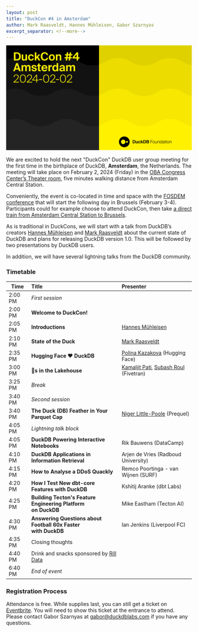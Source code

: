 ```yaml
---
layout: post
title: "DuckCon #4 in Amsterdam"
author: Mark Raasveldt, Hannes Mühleisen, Gabor Szarnyas
excerpt_separator: <!--more-->
---
```


<img src="/images/duckcon4-splashscreen.png"
     alt="DuckCon #4 Splashscreen"
     width="680"
     />

We are excited to hold the next "DuckCon" DuckDB user group meeting for the first time in the birthplace of DuckDB, **Amsterdam**, the Netherlands. The meeting will take place on February 2, 2024 (Friday) in the [OBA Congress Center’s Theater room](https://www.obacongres.nl/congres-&-beurs), five minutes walking distance from Amsterdam Central Station.

Conveniently, the event is co-located in time and space with the [FOSDEM conference](https://fosdem.org/2024/) that will start the following day in Brussels (February 3-4). Participants could for example choose to attend DuckCon, then take [a direct train from Amsterdam Central Station to Brussels](https://www.thetrainline.com/book/results?origin=urn%3Atrainline%3Ageneric%3Aloc%3A5894&destination=urn%3Atrainline%3Ageneric%3Aloc%3A5974&outwardDate=2024-02-02T18%3A15%3A00&outwardDateType=departAfter&journeySearchType=single&passengers%5B%5D=1996-10-04%7Cd34963f0-4e57-422e-a8be-848783b83a2d&directSearch=false&selectedOutward=C1SRpGy5UVI%3D%3ACwVMIYhanGk%3D%3AStandard).

As is traditional in DuckCons, we will start with a talk from DuckDB’s creators [Hannes Mühleisen](https://hannes.muehleisen.org/) and [Mark Raasveldt](https://mytherin.github.io/) about the current state of DuckDB and plans for releasing DuckDB version 1.0. This will be followed by two presentations by DuckDB users.

In addition, we will have several lightning talks from the DuckDB community.

### Timetable

| Time    | Title                                                                  | Presenter                                                                                                                               |
| ------- | :--------------------------------------------------------------------- | :-------------------------------------------------------------------------------------------------------------------------------------- |
| 2:00 PM | _First session_                                                        |                                                                                                                                         |
| 2:00 PM | **Welcome to DuckCon!**                                                |                                                                                                                                         |
| 2:05 PM | **Introductions**                                                      | [Hannes Mühleisen](https://hannes.muehleisen.org/)                                                                                      |
| 2:10 PM | **State of the Duck**                                                  | [Mark Raasveldt](https://mytherin.github.io/)                                                                                           |
| 2:35 PM | **Hugging Face ❤️ DuckDB**                                              | [Polina Kazakova](https://huggingface.co/polinaeterna) (Hugging Face)                                                                   |
| 3:00 PM | **🦆s in the Lakehouse**                                               | [Kamaljit Pati](https://www.linkedin.com/in/kamaljit-pati-83909a38/), [Subash Roul](https://www.linkedin.com/in/subashroul/) (Fivetran) |
| 3:25 PM | _Break_                                                                |                                                                                                                                         |
| 3:40 PM | _Second session_                                                       |                                                                                                                                         |
| 3:40 PM | **The Duck (DB) Feather in Your Parquet Cap**                          | [Niger Little-Poole](https://www.linkedin.com/in/nlittlepoole/) (Prequel)                                                               |
| 4:05 PM | _Lightning talk block_                                                 |                                                                                                                                         |
| 4:05 PM | **DuckDB Powering Interactive Notebooks**                              | Rik Bauwens (DataCamp)                                                                                                                  |
| 4:10 PM | **DuckDB Applications in Information Retrieval**                       | Arjen de Vries (Radboud University)                                                                                                     |
| 4:15 PM | **How to Analyse a DDoS Quackly**                                      | Remco Poortinga - van Wijnen (SURF)                                                                                                     |
| 4:20 PM | **How I Test New dbt-core Features with DuckDB**                       | Kshitij Aranke (dbt Labs)                                                                                                               |
| 4:25 PM | **Building Tecton's Feature Engineering Platform <br> on DuckDB**      | Mike Eastham (Tecton AI)                                                                                                                |
| 4:30 PM | **Answering Questions about Football 60x Faster** <br> **with DuckDB** | Ian Jenkins (Liverpool FC)                                                                                                              |
| 4:35 PM | Closing thoughts                                                       |                                                                                                                                         |
| 4:40 PM | Drink and snacks sponsored by [Rill Data](https://www.rilldata.com/)   |                                                                                                                                         |
| 6:40 PM | _End of event_                                                         |

### Registration Process

Attendance is free. While supplies last, you can still get a ticket on [Eventbrite](https://www.eventbrite.com/e/duckcon-4-amsterdam-tickets-733383609117). You will need to show this ticket at the entrance to attend. Please contact Gabor Szarnyas at [gabor@duckdblabs.com](mailto:gabor@duckdblabs.com) if you have any questions.

